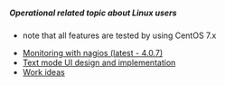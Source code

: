 ##### Operational related topic about Linux users

* note that all features are tested by using CentOS 7.x
- [Monitoring with nagios (latest - 4.0.7)](https://github.com/boonchu/opslab/tree/master/monitoring/nagios)
- [Text mode UI design and implementation](https://github.com/boonchu/opslab/tree/master/tools/UI) 
- [Work ideas](https://github.com/boonchu/opslab/tree/master/tools/ideas)
